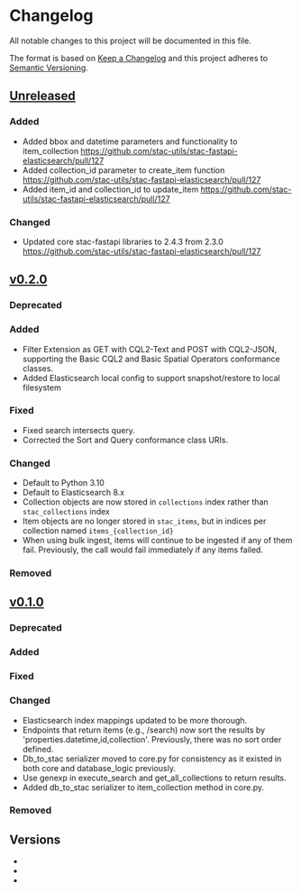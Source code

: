 # Changelog

All notable changes to this project will be documented in this file.

The format is based on [Keep a Changelog](http://keepachangelog.com/en/1.0.0/)
and this project adheres to [Semantic Versioning](http://semver.org/spec/v2.0.0.html).

## [Unreleased]

### Added

- Added bbox and datetime parameters and functionality to item_collection https://github.com/stac-utils/stac-fastapi-elasticsearch/pull/127
- Added collection_id parameter to create_item function https://github.com/stac-utils/stac-fastapi-elasticsearch/pull/127
- Added item_id and collection_id to update_item https://github.com/stac-utils/stac-fastapi-elasticsearch/pull/127

### Changed

- Updated core stac-fastapi libraries to 2.4.3 from 2.3.0 https://github.com/stac-utils/stac-fastapi-elasticsearch/pull/127

## [v0.2.0]

### Deprecated

### Added

- Filter Extension as GET with CQL2-Text and POST with CQL2-JSON, 
  supporting the Basic CQL2 and Basic Spatial Operators conformance classes.
- Added Elasticsearch local config to support snapshot/restore to local filesystem

### Fixed

- Fixed search intersects query.
- Corrected the Sort and Query conformance class URIs.

### Changed

- Default to Python 3.10
- Default to Elasticsearch 8.x
- Collection objects are now stored in `collections` index rather than `stac_collections` index
- Item objects are no longer stored in `stac_items`, but in indices per collection named `items_{collection_id}`
- When using bulk ingest, items will continue to be ingested if any of them fail. Previously, the call would fail
  immediately if any items failed.

### Removed

## [v0.1.0]

### Deprecated

### Added

### Fixed

### Changed

- Elasticsearch index mappings updated to be more thorough.
- Endpoints that return items (e.g., /search) now sort the results by 'properties.datetime,id,collection'.
  Previously, there was no sort order defined.
- Db_to_stac serializer moved to core.py for consistency as it existed in both core and database_logic previously. 
- Use genexp in execute_search and get_all_collections to return results.
- Added db_to_stac serializer to item_collection method in core.py.

### Removed

## Versions

- [Unreleased]: <https://github.com/stac-utils/stac-fastapi-elasticsearch/tree/v0.2.0...main>
- [v0.2.0]: <https://github.com/stac-utils/stac-fastapi-elasticsearch/tree/v0.1.0...v0.2.0>
- [v0.1.0]: <https://github.com/stac-utils/stac-fastapi-elasticsearch/tree/v0.1.0>
